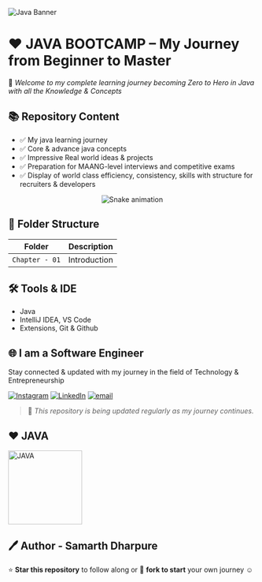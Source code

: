 ![Java Banner](https://github.com/user-attachments/assets/9735dc4b-aee2-4185-a4b8-b572ec3efecd)

# ❤️ JAVA BOOTCAMP – My Journey from Beginner to Master

👋 *Welcome to my complete learning journey becoming Zero to Hero in Java with all the Knowledge & Concepts*

## 📚 Repository Content

- ✅ My java learning journey
- ✅ Core & advance java concepts
- ✅ Impressive Real world ideas & projects
- ✅ Preparation for MAANG-level interviews and competitive exams
- ✅ Display of world class efficiency, consistency, skills with structure for recruiters & developers

<div align="center">
  <img src="https://profile-readme-generator.com/assets/snake.svg" alt="Snake animation" />
</div>

## 📁 Folder Structure

| Folder | Description |
|--------|-------------|
| `Chapter - 01` | Introduction |

## 🛠 Tools & IDE

- Java
- IntelliJ IDEA, VS Code
- Extensions, Git & Github

## 🌐 I am a Software Engineer

Stay connected & updated with my journey in the field of Technology & Entrepreneurship

[![Instagram](https://img.shields.io/badge/Instagram-%23E4405F.svg?logo=Instagram&logoColor=white)](https://instagram.com/samarthdharpure) [![LinkedIn](https://img.shields.io/badge/LinkedIn-%230077B5.svg?logo=linkedin&logoColor=white)](https://linkedin.com/in/SamarthDharpure) [![email](https://img.shields.io/badge/Email-D14836?logo=gmail&logoColor=white)](mailto:samarthdharpure910@gmail.com) 

> 📌 _This repository is being updated regularly as my journey continues._

## ❤️ JAVA

<img src="https://github.com/user-attachments/assets/3b73685e-87d9-4396-86d2-791352e99da8" alt="JAVA" width="150"/>

## 🖊️ Author - Samarth Dharpure

⭐ **Star this repository** to follow along or 🔗 **fork to start** your own journey ☺️
